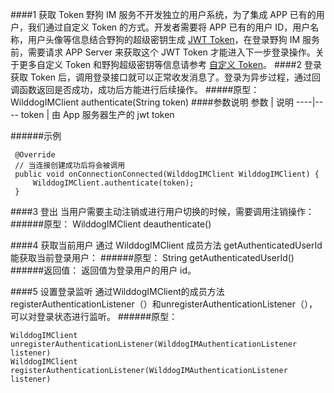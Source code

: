  

####1 获取 Token
野狗 IM 服务不开发独立的用户系统，为了集成 APP 已有的用户，我们通过自定义 Token 的方式。开发者需要将 APP 已有的用户 ID，用户名称，用户头像等信息结合野狗的超级密钥生成 [JWT Token](https://jwt.io/)，在登录野狗 IM 服务前，需要请求 APP Server 来获取这个 JWT Token 才能进入下一步登录操作。关于更多自定义 Token 和野狗超级密钥等信息请参考 [自定义 Token](https://z.WilddogIM.com/rule/guide#5-zi-ding-yi-token0)。
####2 登录
获取 Token 后，调用登录接口就可以正常收发消息了。登录为异步过程，通过回调函数返回是否成功，成功后方能进行后续操作。
#####原型：
	WilddogIMClient authenticate(String token)
####参数说明
参数	| 说明
----|----
token | 由 App 服务器生产的 jwt token

######示例
```
 @Override
 // 当连接创建成功后将会被调用
 public void onConnectionConnected(WilddogIMClient WilddogIMClient) {
     WilddogIMClient.authenticate(token);
 }
 ```
 
####3 登出
当用户需要主动注销或进行用户切换的时候，需要调用注销操作：
######原型：
	WilddogIMClient deauthenticate()
	
####4 获取当前用户
通过 WilddogIMClient 成员方法 getAuthenticatedUserId 能获取当前登录用户：
######原型：
	String getAuthenticatedUserId()
######返回值：
返回值为登录用户的用户 id。

####5 设置登录监听
通过WilddogIMClient的成员方法registerAuthenticationListener（）和unregisterAuthenticationListener（），可以对登录状态进行监听。
######原型：
```
WilddogIMClient  unregisterAuthenticationListener(WilddogIMAuthenticationListener listener)
WilddogIMClient  registerAuthenticationListener(WilddogIMAuthenticationListener listener)
```
 
 
 
 